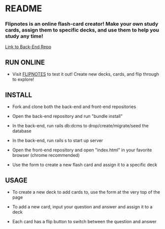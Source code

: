 # README

### Flipnotes is an online flash-card creator! Make your own study cards, assign them to specific decks, and use them to help you study any time!

[Link to Back-End Repo](https://github.com/paulsvh/flipnotes_project_backend "FlipNotes Back-End")

## RUN ONLINE

* Visit [FLIPNOTES](https://paulsvh.github.io/flipnotes_project_frontend "Flipnotes") to test it out! Create new decks, cards, and flip through to explore!

## INSTALL

* Fork and clone both the back-end and front-end repositories

* Open the back-end repository and run "bundle install"

* In the back-end, run rails db:dcms to drop/create/migrate/seed the database

* In the back-end, run rails s to start up server

* Open the front-end repository and open "index.html" in your favorite browser (chrome recommended)

* Use the form to create a new flash card and assign it to a specific deck

## USAGE

* To create a new deck to add cards to, use the form at the very top of the page

* To add a new card, input your question and answer and assign it to a deck

* Each card has a flip button to switch between the question and answer
